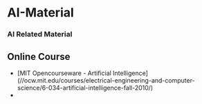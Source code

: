 # AI-Material

### AI Related Material

## Online Course
* [MIT Opencourseware - Artificial Intelligence] (//ocw.mit.edu/courses/electrical-engineering-and-computer-science/6-034-artificial-intelligence-fall-2010/)
*


